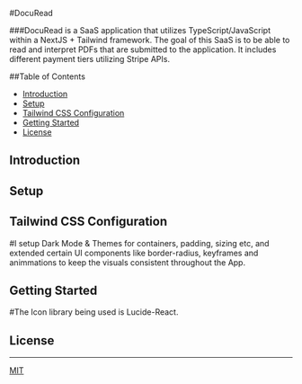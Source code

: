#DocuRead

###DocuRead is a SaaS application that utilizes TypeScript/JavaScript within a NextJS + Tailwind framework. The goal of this SaaS is to be able to read and interpret PDFs that are submitted to the application. It includes different payment tiers utilizing Stripe APIs.

##Table of Contents

- [Introduction](#introduction)
- [Setup](#setup)
- [Tailwind CSS Configuration](#tailwind-css-configuration)
- [Getting Started](#getting-started)
- [License](#license)

## Introduction

## Setup

## Tailwind CSS Configuration
#I setup Dark Mode & Themes for containers, padding, sizing etc, and extended certain UI components like border-radius, keyframes and animmations to keep the visuals consistent throughout the App.

## Getting Started
#The Icon library being used is Lucide-React.

## License
---
[MIT](https://choosealicense.com/licenses/mit/)